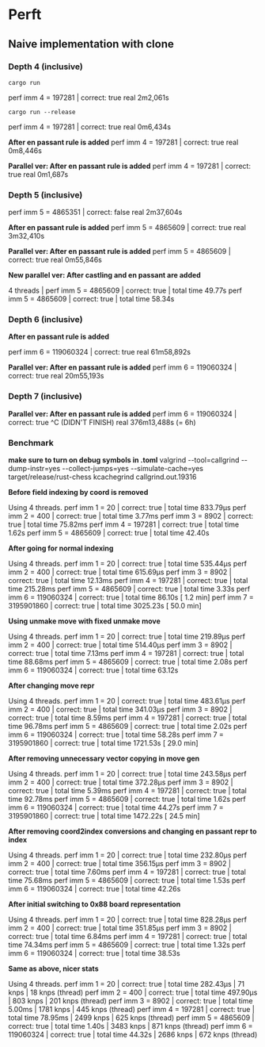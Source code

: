 # Perft

## Naive implementation with clone

### Depth 4 (inclusive)

`cargo run`

perf imm 4 = 197281 | correct: true
real    2m2,061s

`cargo run --release`

perf imm 4 = 197281 | correct: true
real    0m6,434s

**After en passant rule is added**
perf imm 4 = 197281 | correct: true
real	0m8,446s

**Parallel ver: After en passant rule is added**
perf imm 4 = 197281 | correct: true
real	0m1,687s

### Depth 5  (inclusive)

perf imm 5 = 4865351 | correct: false
real    2m37,604s

**After en passant rule is added**
perf imm 5 = 4865609 | correct: true
real	3m32,410s

**Parallel ver: After en passant rule is added**
perf imm 5 = 4865609 | correct: true
real	0m55,846s

**New parallel ver: After castling and en passant are added**

4 threads | perf imm 5 =    4865609 | correct: true | total time   49.77s
perf imm 5 =    4865609 | correct: true | total time   58.34s

### Depth 6  (inclusive)

**After en passant rule is added**

perf imm 6 = 119060324 | correct: true
real	61m58,892s

**Parallel ver: After en passant rule is added**
perf imm 6 = 119060324 | correct: true
real	20m55,193s

### Depth 7 (inclusive)

**Parallel ver: After en passant rule is added**
perf imm 6 = 119060324 | correct: true
^C (DIDN'T FINISH)
real	376m13,488s (= 6h)

### Benchmark

**make sure to turn on debug symbols in .toml**
valgrind --tool=callgrind --dump-instr=yes --collect-jumps=yes --simulate-cache=yes target/release/rust-chess
kcachegrind callgrind.out.19316

**Before field indexing by coord is removed**

Using 4 threads.
perf imm 1 =         20 | correct: true | total time 833.79µs
perf imm 2 =        400 | correct: true | total time   3.77ms
perf imm 3 =       8902 | correct: true | total time  75.82ms
perf imm 4 =     197281 | correct: true | total time    1.62s
perf imm 5 =    4865609 | correct: true | total time   42.40s

**After going for normal indexing**

Using 4 threads.
perf imm 1 =         20 | correct: true | total time 535.44µs
perf imm 2 =        400 | correct: true | total time 615.69µs
perf imm 3 =       8902 | correct: true | total time  12.13ms
perf imm 4 =     197281 | correct: true | total time 215.28ms
perf imm 5 =    4865609 | correct: true | total time    3.33s
perf imm 6 =  119060324 | correct: true | total time   86.10s   [  1.2 min]
perf imm 7 = 3195901860 | correct: true | total time 3025.23s   [ 50.0 min]

**Using unmake move with fixed unmake move**

Using 4 threads.
perf imm 1 =         20 | correct: true | total time 219.89µs
perf imm 2 =        400 | correct: true | total time 514.40µs
perf imm 3 =       8902 | correct: true | total time   7.13ms
perf imm 4 =     197281 | correct: true | total time  88.68ms
perf imm 5 =    4865609 | correct: true | total time    2.08s
perf imm 6 =  119060324 | correct: true | total time   63.12s

**After changing move repr**

Using 4 threads.
perf imm 1 =         20 | correct: true | total time 483.61µs
perf imm 2 =        400 | correct: true | total time 341.03µs
perf imm 3 =       8902 | correct: true | total time   8.59ms
perf imm 4 =     197281 | correct: true | total time  96.78ms
perf imm 5 =    4865609 | correct: true | total time    2.02s
perf imm 6 =  119060324 | correct: true | total time   58.28s
perf imm 7 = 3195901860 | correct: true | total time 1721.53s  [ 29.0 min]

**After removing unnecessary vector copying in move gen**

Using 4 threads.
perf imm 1 =         20 | correct: true | total time 243.58µs
perf imm 2 =        400 | correct: true | total time 372.28µs
perf imm 3 =       8902 | correct: true | total time   5.39ms
perf imm 4 =     197281 | correct: true | total time  92.78ms
perf imm 5 =    4865609 | correct: true | total time    1.62s
perf imm 6 =  119060324 | correct: true | total time   44.27s
perf imm 7 = 3195901860 | correct: true | total time 1472.22s [ 24.5 min]

**After removing coord2index conversions and changing en passant repr to index**

Using 4 threads.
perf imm 1 =         20 | correct: true | total time 232.80µs
perf imm 2 =        400 | correct: true | total time 356.15µs
perf imm 3 =       8902 | correct: true | total time   7.60ms
perf imm 4 =     197281 | correct: true | total time  75.68ms
perf imm 5 =    4865609 | correct: true | total time    1.53s
perf imm 6 =  119060324 | correct: true | total time   42.26s

**After initial switching to 0x88 board representation**

Using 4 threads.
perf imm 1 =         20 | correct: true | total time 828.28µs
perf imm 2 =        400 | correct: true | total time 351.85µs
perf imm 3 =       8902 | correct: true | total time   6.84ms
perf imm 4 =     197281 | correct: true | total time  74.34ms
perf imm 5 =    4865609 | correct: true | total time    1.32s
perf imm 6 =  119060324 | correct: true | total time   38.53s

**Same as above, nicer stats**

Using 4 threads.
perf imm 1 =         20 | correct: true | total time 282.43µs |    71 knps |    18 knps (thread)
perf imm 2 =        400 | correct: true | total time 497.90µs |   803 knps |   201 knps (thread)
perf imm 3 =       8902 | correct: true | total time   5.00ms |  1781 knps |   445 knps (thread)
perf imm 4 =     197281 | correct: true | total time  78.95ms |  2499 knps |   625 knps (thread)
perf imm 5 =    4865609 | correct: true | total time    1.40s |  3483 knps |   871 knps (thread)
perf imm 6 =  119060324 | correct: true | total time   44.32s |  2686 knps |   672 knps (thread)
